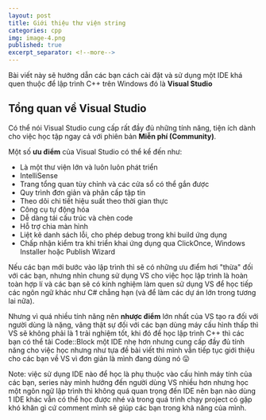 ```yaml
---
layout: post
title: Giới thiệu thư viện string
categories: cpp
img: image-4.png
published: true
excerpt_separator: <!--more-->
---
```

Bài viết này sẽ hướng dẫn các bạn cách cài đặt và sử dụng một IDE khá quen thuộc để lập trình C++ trên Windows đó là **Visual Studio**
<!--more-->
## Tổng quan về Visual Studio
Có thể nói Visual Studio cung cấp rất đầy đủ những tính năng, tiện ích dành cho việc học tập ngay cả với phiên bản **Miễn phí (Community)**. 

Một số **ưu điểm** của Visual Studio có thể kể đến như: 
- Là một thư viện lớn và luôn luôn phát triển
- IntelliSense
- Trang tổng quan tùy chỉnh và các cửa sổ có thể gắn được
- Quy trình đơn giản và phân cấp tập tin
- Theo dõi chi tiết hiệu suất theo thời gian thực
- Công cụ tự động hóa
- Dễ dàng tái cấu trúc và chèn code
- Hỗ trợ chia màn hình
- Liệt kê danh sách lỗi, cho phép debug trong khi build ứng dụng
- Chấp nhận kiểm tra khi triển khai ứng dụng qua ClickOnce, Windows Installer hoặc Publish Wizard

Nếu các bạn mới bước vào lập trình thì sẽ có những ưu điểm hơi "thừa" đối với các bạn, nhưng nhìn chung sử dụng VS cho việc học lập trình là hoàn toàn hợp lí và các bạn sẽ có kinh nghiệm làm quen sử dụng VS để học tiếp các ngôn ngữ khác như C# chẳng hạn (và để làm các dự án lớn trong tương lai nữa).

Nhưng vì quá nhiều tính năng nên **nhược điểm** lớn nhất của VS tạo ra đối với người dùng là nặng, vâng thật sự đối với các bạn dùng máy cấu hình thấp thì VS sẽ không phải là 1 trải nghiệm tốt, khi đó để học lập trình C++ thì các bạn có thể tải Code::Block một IDE nhẹ hơn nhưng cung cấp đầy đủ tính năng cho việc học nhưng như tựa đề bài viết thì mình vẫn tiếp tục giới thiệu cho các bạn về VS vì đơn giản là mình đang dùng nó 😛

<div class="alert-message alert">
Note: việc sử dụng IDE nào để học là phụ thuộc vào cấu hình máy tính của các bạn, series này mình hướng đến người dùng VS nhiều hơn nhưng học một ngôn ngữ lập trình thì không quá quan trọng đến IDE nên bạn nào dùng 1 IDE khác vẫn có thể học được nhé và trong quá trình chạy project có gặp khó khăn gì cứ comment mình sẽ giúp các bạn trong khả năng của mình.
</div>
